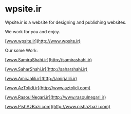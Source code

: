 # wpsite.ir
Wpsite.ir is a website for designing and publishing websites.

We work for you and enjoy.


[www.wpsite.ir](http://www.wpsite.ir)

Our some Work: 

[www.SamiraShahi.ir](http://samirashahi.ir)

[www.SaharShahi.ir](http://saharshahi.ir)

[www.AmirJalili.ir](http://amirjalili.ir)

[www.AzTolidi.ir](http://www.aztolidi.com)

[www.RasoulNegari.ir](http://www.rasoulnegari.ir)


[www.PishAzBazi.com](http://www.pishazbazi.com)
